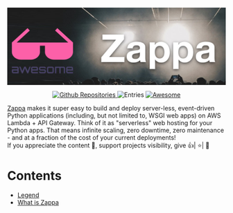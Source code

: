 [<img src="https://github.com/chandradeoarya/awesome-zappa/blob/master/awesome-zappa.png?raw=true" align="center" width="850">](https://pypi.org/project/zappa/)

<p align="center">

  <a href="https://github.com/search?q=zappa&type=Repositories">
    <img alt="Github Repositories" src="https://img.shields.io/badge/Repos-748-brightgreen.svg" />
  </a>
  <img alt="Entries" src="https://img.shields.io/badge/Items-1-lightgrey.svg" />
  <a href="https://github.com/sindresorhus/awesome">
    <img alt="Awesome" src="https://cdn.rawgit.com/sindresorhus/awesome/d7305f38d29fed78fa85652e3a63e154dd8e8829/media/badge.svg" />
  </a>
</p>

<a href="https://pypi.org/project/zappa/">Zappa</a> makes it super easy to build and deploy server-less, event-driven Python applications (including, but not limited to, WSGI web apps) on AWS Lambda + API Gateway. Think of it as "serverless" web hosting for your Python apps. That means infinite scaling, zero downtime, zero maintenance - and at a fraction of the cost of your current deployments!<br>
If you appreciate the content 📖, support projects visibility, give 👍| ⭐| 👏

# Contents <!-- omit in toc -->

<!-- TOC -->

- [Legend](#legend)
- [What is Zappa](#what-is-zappa)
